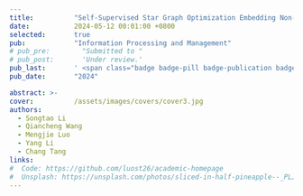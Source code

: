 ```yaml
---
title:          "Self-Supervised Star Graph Optimization Embedding Non-Negative Matrix Factorization"
date:           2024-05-12 00:01:00 +0800
selected:       true
pub:            "Information Processing and Management"
# pub_pre:        "Submitted to "
# pub_post:       'Under review.'
pub_last:       ' <span class="badge badge-pill badge-publication badge-success">SCI一区 TOP</span>'
pub_date:       "2024"

abstract: >-
cover:          /assets/images/covers/cover3.jpg
authors:
  - Songtao Li
  - Qiancheng Wang
  - Mengjie Luo
  - Yang Li
  - Chang Tang
links:
#  Code: https://github.com/luost26/academic-homepage
#  Unsplash: https://unsplash.com/photos/sliced-in-half-pineapple--_PLJZmHZzk
---
```

